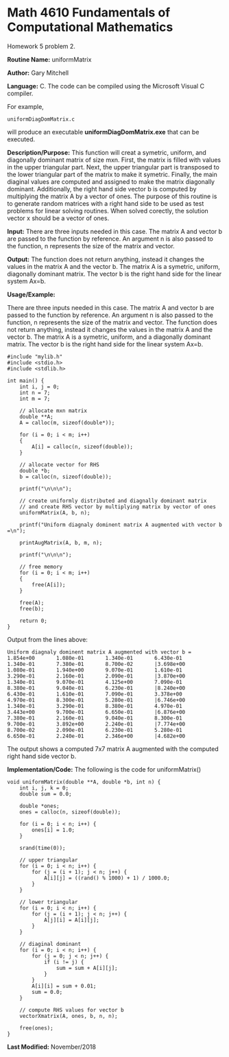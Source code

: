 # Math 4610 Fundamentals of Computational Mathematics
Homework 5 problem 2.

**Routine Name:**           uniformMatrix

**Author:** Gary Mitchell

**Language:** C. The code can be compiled using the Microsoft Visual C compiler.

For example,

    uniformDiagDomMatrix.c

will produce an executable **uniformDiagDomMatrix.exe** that can be executed.

**Description/Purpose:** This function will creat a symetric, uniform, and diagonally dominant matrix of size mxn. First, the matrix is filled with values in the upper triangular part. Next, the upper triangular part is transposed to the lower triangular part of the matrix to make it symetric. Finally, the main diaginal values are computed and assigned to make the matrix diagonally dominant. Additionally, the right hand side vector b is computed by multiplying the matrix A by a vector of ones. The purpose of this routine is to generate random matrices with a right hand side to be used as test problems for linear solving routines. When solved corectly, the solution vector x should be a vector of ones.

**Input:** There are three inputs needed in this case. The matrix A and vector b are passed to the function by reference. An argument n is also passed to the function, n represents the size of the matrix and vector.

**Output:** The function does not return anything, instead it changes the values in the matrix A and the vector b. The matrix A is a symetric, uniform, diagonally dominant matrix. The vector b is the right hand side for the linear system Ax=b.

**Usage/Example:**

There are three inputs needed in this case. The matrix A and vector b are passed to the function by reference. An argument n is also passed to the function, n represents the size of the matrix and vector. The function does not return anything, instead it changes the values in the matrix A and the vector b. The matrix A is a symetric, uniform, and a diagonally dominant matrix. The vector b is the right hand side for the linear system Ax=b.

    #include "mylib.h"
    #include <stdio.h>
    #include <stdlib.h>

    int main() {
        int i, j = 0;
        int n = 7;
        int m = 7;

        // allocate mxn matrix
        double **A;
        A = calloc(m, sizeof(double*));

        for (i = 0; i < m; i++)
        {
            A[i] = calloc(n, sizeof(double));
        }

        // allocate vector for RHS
        double *b;
        b = calloc(n, sizeof(double));

        printf("\n\n\n");

        // create uniformly distributed and diagnally dominant matrix
        // and create RHS vector by multiplying matrix by vector of ones
        uniformMatrix(A, b, n);

        printf("Uniform diagnaly dominent matrix A augmented with vector b =\n");

        printAugMatrix(A, b, m, n);

        printf("\n\n\n");

        // free memory
        for (i = 0; i < m; i++)
        {
            free(A[i]);
        }

        free(A);
        free(b);

        return 0;
    }

Output from the lines above:

    Uniform diagnaly dominent matrix A augmented with vector b =
    1.854e+00       1.080e-01       1.340e-01       6.430e-01       1.340e-01       7.380e-01       8.700e-02       |3.698e+00
    1.080e-01       1.940e+00       9.070e-01       1.610e-01       3.290e-01       2.160e-01       2.090e-01       |3.870e+00
    1.340e-01       9.070e-01       4.125e+00       7.090e-01       8.380e-01       9.040e-01       6.230e-01       |8.240e+00
    6.430e-01       1.610e-01       7.090e-01       3.378e+00       4.970e-01       8.300e-01       5.280e-01       |6.746e+00
    1.340e-01       3.290e-01       8.380e-01       4.970e-01       3.443e+00       9.700e-01       6.650e-01       |6.876e+00
    7.380e-01       2.160e-01       9.040e-01       8.300e-01       9.700e-01       3.892e+00       2.240e-01       |7.774e+00
    8.700e-02       2.090e-01       6.230e-01       5.280e-01       6.650e-01       2.240e-01       2.346e+00       |4.682e+00

The output shows a computed 7x7 matrix A augmented with the computed right hand side vector b.

**Implementation/Code:** The following is the code for uniformMatrix()

    void uniformMatrix(double **A, double *b, int n) {
        int i, j, k = 0;
        double sum = 0.0;

        double *ones;
        ones = calloc(n, sizeof(double));

        for (i = 0; i < n; i++) {
            ones[i] = 1.0;
        }

        srand(time(0));

        // upper triangular
        for (i = 0; i < n; i++) {
            for (j = (i + 1); j < n; j++) {
                A[i][j] = ((rand() % 1000) + 1) / 1000.0;
            }
        }

        // lower triangular
        for (i = 0; i < n; i++) {
            for (j = (i + 1); j < n; j++) {
                A[j][i] = A[i][j];
            }
        }

        // diaginal dominant
        for (i = 0; i < n; i++) {
            for (j = 0; j < n; j++) {
                if (i != j) {
                    sum = sum + A[i][j];
                }
            }
            A[i][i] = sum + 0.01;
            sum = 0.0;
        }

        // compute RHS values for vector b
        vectorXmatrix(A, ones, b, n, n);

        free(ones);
    }

**Last Modified:** November/2018
